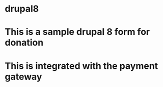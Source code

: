 # drupal8
# This is a sample drupal 8 form for donation 
# This is integrated with the payment gateway